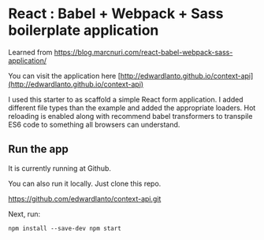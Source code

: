 # React : Babel + Webpack + Sass boilerplate application


Learned from https://blog.marcnuri.com/react-babel-webpack-sass-application/

You can visit the application here [http://edwardlanto.github.io/context-api](http://edwardlanto.github.io/context-api)

I used this starter to as scaffold a simple React form application. I added different file types than the example and added the appropriate loaders. Hot reloading is enabled along with recommend babel transformers to transpile ES6 code to something all browsers can understand.

## Run the app

It is currently running at Github.

You can also run it locally. Just clone this repo.

https://github.com/edwardlanto/context-api.git

Next, run:

`
    npm install --save-dev
    npm start
`

